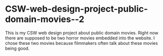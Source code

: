 # CSW-web-design-project-public-domain-movies--2
This is my CSW web design project about public domain movies. Right now there are supposed to be two horror movies embedded into the website. I chose these two movies because filmmakers often talk about these movies being good.

